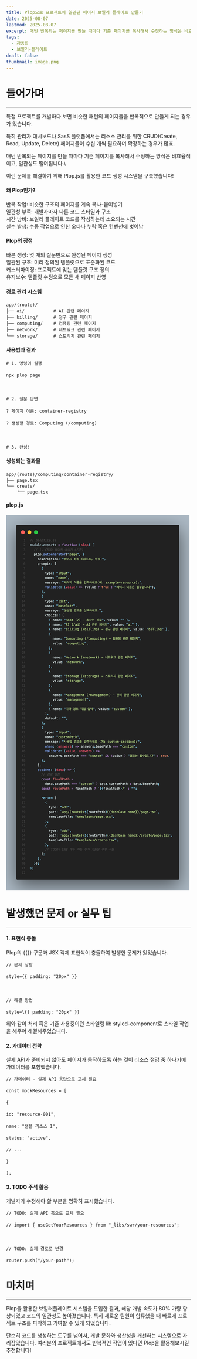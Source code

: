 ```yaml
---
title: Plop으로 프로젝트에 일관된 페이지 보일러 플레이트 만들기
date: 2025-08-07
lastmod: 2025-08-07
excerpt: 매번 반복되는 페이지를 만들 때마다 기존 페이지를 복사해서 수정하는 방식은 비효율적이고, 일관성도 떨어집니다. 어떻게 해결할까요?
tags:
  - 자동화
  - 보일러-플레이트
draft: false
thumbnail: image.png
---
```


# 들어가며

---

특정 프로젝트를 개발하다 보면 비슷한 패턴의 페이지들을 반복적으로 만들게 되는 경우가 있습니다.

특히 관리자 대시보드나 SasS 플랫폼에서는 리소스 관리를 위한 CRUD(Create, Read, Update, Delete) 페이지들이 수십 개씩 필요하며 확장하는 경우가 많죠.

매번 반복되는 페이지를 만들 때마다 기존 페이지를 복사해서 수정하는 방식은 비효율적이고, 일관성도 떨어집니다.\

이런 문제를 해결하기 위해 Plop.js를 활용한 코드 생성 시스템을 구축했습니다!

#### 왜 Plop인가?

반복 작업: 비슷한 구조의 페이지를 계속 복사-붙여넣기\
일관성 부족: 개발자마자 다른 코드 스타일과 구조\
시간 낭비: 보일러 플레이트 코드를 작성하는데 소요되는 시간\
실수 발생: 수동 작업으로 인한 오타나 누락 혹은 컨벤션에 벗어남

#### Plop의 장점

빠른 생성: 몇 개의 질문만으로 완성된 페이지 생성\
일관된 구조: 미리 정의된 템플릿으로 표준화된 코드\
커스터마이징: 프로젝트에 맞는 템플릿 구조 정의\
유지보수: 템플릿 수정으로 모든 새 페이지 반영

#### 경로 관리 시스템

```
app/(route)/
├── ai/           # AI 관련 페이지
├── billing/      # 청구 관련 페이지
├── computing/    # 컴퓨팅 관련 페이지
├── network/      # 네트워크 관련 페이지
└── storage/      # 스토리지 관련 페이지
```

#### 사용법과 결과

```
# 1. 명령어 실행

npx plop page



# 2. 질문 답변

? 페이지 이름: container-registry

? 생성할 경로: Computing (/computing)



# 3. 완성!
```

#### 생성되는 결과물

```
app/(route)/computing/container-registry/
├── page.tsx
└── create/
    └── page.tsx
```
#### plop.js
![](./images/code.png)
# 발생했던 문제 or 실무 팁

---

#### 1. 표현식 충돌

Plop의 {{}} 구문과 JSX 객체 표현식이 충돌하여 발생한 문제가 있었습니다.

```
// 문제 상황

style={{ padding: "20px" }}



// 해결 방법

style=\{{ padding: "20px" }}
```

위와 같이 처리 혹은 기존 사용중이던 스타일링 lib styled-component로 스타일 작업을 해주어 해결해주었습니다.

#### 2. 가데이터 전략

실제 API가 준비되지 않아도 페이지가 동작하도록 하는 것이 리소스 절감 중 하나기에 가데이터를 포함했습니다.

```
// 가데이터 - 실제 API 응답으로 교체 필요

const mockResources = [

{

id: "resource-001",

name: "샘플 리소스 1",

status: "active",

// ...

}

];
```

#### 3. TODO 주석 활용

개발자가 수정해야 할 부분을 명확히 표시했습니다.

```
// TODO: 실제 API 훅으로 교체 필요

// import { useGetYourResources } from "_libs/swr/your-resources";



// TODO: 실제 경로로 변경

router.push("/your-path");
```

# 마치며

---

Plop을 활용한 보일러플레이트 시스템을 도입한 결과, 해당 개발 속도가 80% 가량 향상되었고 코드의 일관성도 높아졌습니다. 특히 새로운 팀원이 합류했을 때 빠르게 프로젝트 구조를 파악하고 기여할 수 있게 되었습니다.

단순히 코드를 생성하는 도구를 넘어서, 개발 문화와 생산성을 개선하는 시스템으로 자리잡았습니다. 여러분의 프로젝트에서도 반복적인 작업이 있다면 Plop을 활용해보시길 추천합니다!
